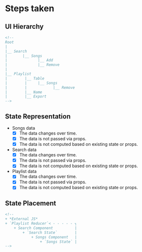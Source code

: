 # Steps taken

## UI Hierarchy
```html
<!--
Root
|
|__ Search
|       |__ Songs
|              |__ Add
|              |__ Remove
|
|__ Playlist
|        |__ Table
|        |     |__ Songs
|        |            |__ Remove
|        |__ Name
|        |__ Export
-->
```
## State Representation

+ Songs data
    - [x] The data changes over time.
    - [x] The data is not passed via props.
    - [x] The data is not computed based on existing state or props.
+ Search data
    - [x] The data changes over time.
    - [x] The data is not passed via props.
    - [x] The data is not computed based on existing state or props.
+ Playlist data
    - [x] The data changes over time.
    - [x] The data is not passed via props.
    - [x] The data is not computed based on existing state or props.

## State Placement
```html
<!--
+ *External JS*
+ `Playlist Reducer`< - - - - - ┐
    + Search Component          |
        + `Search State`        |
            + Songs Component   |
                + `Songs State` |
-->
```